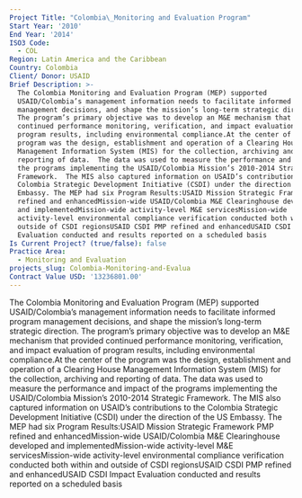 ```yaml
---
Project Title: "Colombia\_Monitoring and Evaluation Program"
Start Year: '2010'
End Year: '2014'
ISO3 Code:
  - COL
Region: Latin America and the Caribbean
Country: Colombia
Client/ Donor: USAID
Brief Description: >-
  The Colombia Monitoring and Evaluation Program (MEP) supported
  USAID/Colombia’s management information needs to facilitate informed program
  management decisions, and shape the mission’s long-term strategic direction.
  The program’s primary objective was to develop an M&E mechanism that provided
  continued performance monitoring, verification, and impact evaluation of
  program results, including environmental compliance.At the center of the
  program was the design, establishment and operation of a Clearing House
  Management Information System (MIS) for the collection, archiving and
  reporting of data.  The data was used to measure the performance and impact of
  the programs implementing the USAID/Colombia Mission’s 2010-2014 Strategic
  Framework.  The MIS also captured information on USAID’s contributions to the
  Colombia Strategic Development Initiative (CSDI) under the direction of the US
  Embassy. The MEP had six Program Results:USAID Mission Strategic Framework PMP
  refined and enhancedMission-wide USAID/Colombia M&E Clearinghouse developed
  and implementedMission-wide activity-level M&E servicesMission-wide
  activity-level environmental compliance verification conducted both within and
  outside of CSDI regionsUSAID CSDI PMP refined and enhancedUSAID CSDI Impact
  Evaluation conducted and results reported on a scheduled basis
Is Current Project? (true/false): false
Practice Area:
  - Monitoring and Evaluation
projects_slug: Colombia-Monitoring-and-Evalua
Contract Value USD: '13236801.00'
---
```

The Colombia Monitoring and Evaluation Program (MEP) supported USAID/Colombia’s management information needs to facilitate informed program management decisions, and shape the mission’s long-term strategic direction. The program’s primary objective was to develop an M&E mechanism that provided continued performance monitoring, verification, and impact evaluation of program results, including environmental compliance.At the center of the program was the design, establishment and operation of a Clearing House Management Information System (MIS) for the collection, archiving and reporting of data.  The data was used to measure the performance and impact of the programs implementing the USAID/Colombia Mission’s 2010-2014 Strategic Framework.  The MIS also captured information on USAID’s contributions to the Colombia Strategic Development Initiative (CSDI) under the direction of the US Embassy. The MEP had six Program Results:USAID Mission Strategic Framework PMP refined and enhancedMission-wide USAID/Colombia M&E Clearinghouse developed and implementedMission-wide activity-level M&E servicesMission-wide activity-level environmental compliance verification conducted both within and outside of CSDI regionsUSAID CSDI PMP refined and enhancedUSAID CSDI Impact Evaluation conducted and results reported on a scheduled basis